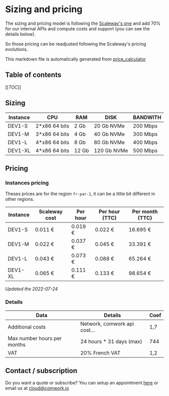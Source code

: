 # Sizing and pricing

The sizing and pricing model is following the [Scaleway's one](https://www.scaleway.com/en/pricing/?tags=available,compute-instances-developmentinstances) and add 70% for our internal APIs and compute costs and support (you can see the details below).

So those pricing can be readjusted following the Scaleway's pricing evolutions.

This markdown file is automatically generated from [price_calculator](./price_calculator/README.md)

## Table of contents

[[_TOC_]]

## Sizing

|Instance|CPU   |RAM    |DISK       |BANDWITH|
|--------|------|-------|-----------|--------|
|DEV1-S  |2*x86 64 bits|2 Gb   |20 Gb NVMe |200 Mbps|
|DEV1-M  |3*x86 64 bits|4 Gb   |40 Gb NVMe |300 Mbps|
|DEV1-L  |4*x86 64 bits|8 Gb   |80 Gb NVMe |400 Mbps|
|DEV1-XL |4*x86 64 bits|12 Gb  |120 Gb NVMe|500 Mbps|

## Pricing

### Instances pricing

Theses prices are for the region `fr-par-1`, it can be a little bit different in other regions.

| Instance | Scaleway cost | Per hour | Per hour (TTC) | Per month (TTC) |
| -------- | ------------- | -------- | -------------- | --------------- |
| DEV1-S   | 0.011 €       | 0.019 €  | 0.022 €        | 16.695 €        |
| DEV1-M   | 0.022 €       | 0.037 €  | 0.045 €        | 33.391 €        |
| DEV1-L   | 0.043 €       | 0.073 €  | 0.088 €        | 65.264 €        |
| DEV1-XL  | 0.065 €       | 0.111 €  | 0.133 €        | 98.654 €        |


*Updated the 2022-07-24*

### Details

|Data  |Details|Coef |
|------|-------|-------|
|Additional costs|Network, comwork api cost...|1,7    |
|Max number hours per months|24 hours * 31 days (max)|744    |
|VAT   |20% French VAT|1,2    |

## Contact / subscription

Do you want a quote or subscribe? You can setup an appointment [here](https://calendly.com/idriss-neumann/intro-comwork-cloud) or email us at cloud@comwork.io
